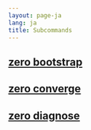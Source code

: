 ```yaml
---
layout: page-ja
lang: ja
title: Subcommands
---
```


## [zero bootstrap](#bootstrap)

## [zero converge](#converge)

## [zero diagnose](#diagnose)
